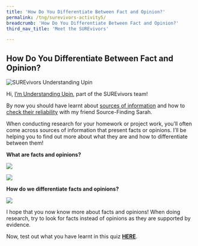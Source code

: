 ```yaml
---
title: 'How Do You Differentiate Between Fact and Opinion?'
permalink: /tng/surevivors-activity5/
breadcrumb: 'How Do You Differentiate Between Fact and Opinion?'
third_nav_title: 'Meet the SUREvivors'

---
```



## How Do You Differentiate Between Fact and Opinion?

![SUREvivors Understanding Upin](../images/SURE-Activity-5-feature-image-FB.jpg)



Hi, [I’m Understanding Upin](https://sure.nlb.gov.sg/tng/surevivors/), part of the SUREvivors team! 



By now you should have learnt about [sources of information]() and how to [check their reliability](https://sure.nlb.gov.sg/tng/surevivors-activity4/) with my friend Source-Finding Sarah. 



When conducting research for your homework or project work, you’ll often come across sources of information that present facts or opinions. I’ll be helping you to find out more about what they are and how to differentiate between them!



**What are facts and opinions?**

![](../images/surevivors-act5-01.JPG)



![](../images/surevivors-act5-02.JPG)



**How do we differentiate facts and opinions?**

![](../images/surevivors-act5-03.JPG)



I hope that you now know more about facts and opinions!   When doing research, try to look for facts instead of opinions as they are supported by evidence. 

Now, test out what you have learnt in this quiz **[HERE](https://go.gov.sg/surevivor-activity5)**.

